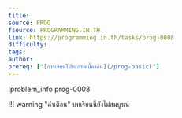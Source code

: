 ```yaml
---
title: 
source: PROG
fsource: PROGRAMMING.IN.TH
link: https://programming.in.th/tasks/prog-0008
difficulty: 
tags: 
author: 
prereq: ["[การเขียนโปรแกรมเบื้องต้น](/prog-basic)"]
---
```


!problem_info prog-0008

!!! warning "คำเตือน"
    บทเรียนนี้ยังไม่สมบูรณ์